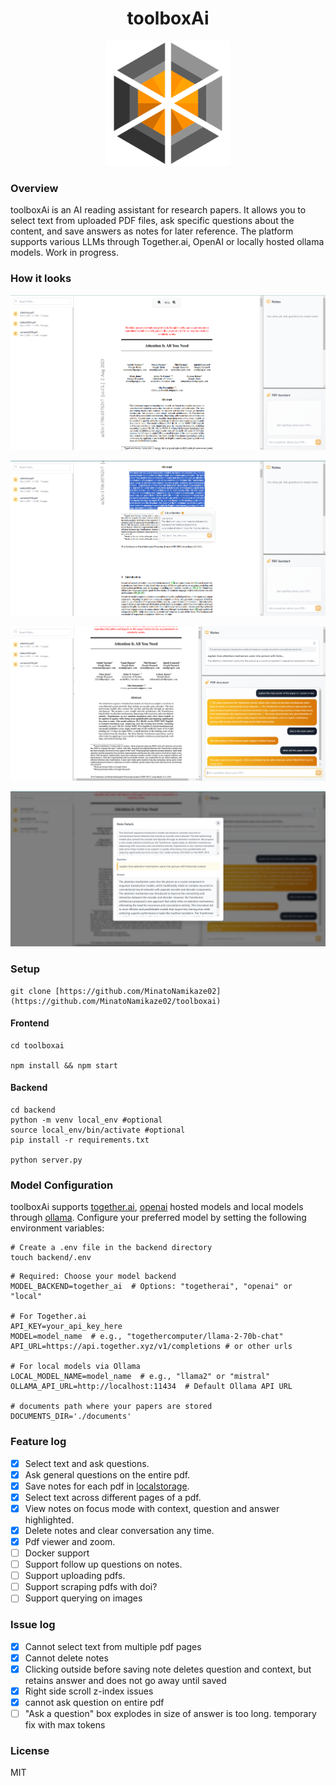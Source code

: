 <div align="center">
  <h1>toolboxAi</h1>
  <!-- You can add your logo here with: -->
  <img src="./assets/toolboxai.png" alt="Toolbox.ai Logo" width="200"/>
</div>

### Overview

toolboxAi is an AI reading assistant for research papers. It allows you to select text from uploaded PDF files, ask specific questions about the content, and save answers as notes for later reference. The platform supports various LLMs through Together.ai, OpenAI or locally hosted ollama models. Work in progress.

### How it looks

![screenshot1](./assets/ss1.png)

![screenshot1](./assets/ss2.png)

![screenshot1](./assets/ss3.png)

![screenshot1](./assets/ss4.png)

### Setup

```
git clone [https://github.com/MinatoNamikaze02](https://github.com/MinatoNamikaze02/toolboxai)
```

#### Frontend 
```
cd toolboxai

npm install && npm start
```

#### Backend
```
cd backend
python -m venv local_env #optional
source local_env/bin/activate #optional
pip install -r requirements.txt

python server.py
```

### Model Configuration
toolboxAi supports [together.ai](https://api.together.ai/models), [openai](https://platform.openai.com/docs/models) hosted models and local models through [ollama](https://ollama.com/library). Configure your preferred model by setting the following environment variables:

```
# Create a .env file in the backend directory
touch backend/.env
```

```
# Required: Choose your model backend
MODEL_BACKEND=together_ai  # Options: "togetherai", "openai" or "local"

# For Together.ai
API_KEY=your_api_key_here
MODEL=model_name  # e.g., "togethercomputer/llama-2-70b-chat"
API_URL=https://api.together.xyz/v1/completions # or other urls

# For local models via Ollama
LOCAL_MODEL_NAME=model_name  # e.g., "llama2" or "mistral"
OLLAMA_API_URL=http://localhost:11434  # Default Ollama API URL

# documents path where your papers are stored
DOCUMENTS_DIR='./documents'
```

### Feature log
- [x] Select text and ask questions.
- [x] Ask general questions on the entire pdf.
- [x] Save notes for each pdf in [localstorage](https://developer.mozilla.org/en-US/docs/Web/API/Window/localStorage).
- [x] Select text across different pages of a pdf.
- [x] View notes on focus mode with context, question and answer highlighted.
- [x] Delete notes and clear conversation any time.
- [x] Pdf viewer and zoom.
- [ ] Docker support
- [ ] Support follow up questions on notes.
- [ ] Support uploading pdfs.
- [ ] Support scraping pdfs with doi?
- [ ] Support querying on images

### Issue log
- [x] Cannot select text from multiple pdf pages
- [x] Cannot delete notes
- [x] Clicking outside before saving note deletes question and context, but retains answer and does not go away until saved
- [x] Right side scroll z-index issues
- [x] cannot ask question on entire pdf
- [ ] "Ask a question" box explodes in size of answer is too long. temporary fix with max tokens

### License
MIT
